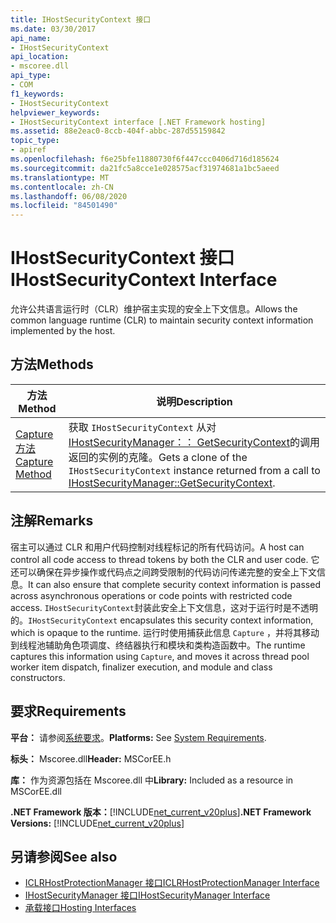 ```yaml
---
title: IHostSecurityContext 接口
ms.date: 03/30/2017
api_name:
- IHostSecurityContext
api_location:
- mscoree.dll
api_type:
- COM
f1_keywords:
- IHostSecurityContext
helpviewer_keywords:
- IHostSecurityContext interface [.NET Framework hosting]
ms.assetid: 88e2eac0-8ccb-404f-abbc-287d55159842
topic_type:
- apiref
ms.openlocfilehash: f6e25bfe11880730f6f447ccc0406d716d185624
ms.sourcegitcommit: da21fc5a8cce1e028575acf31974681a1bc5aeed
ms.translationtype: MT
ms.contentlocale: zh-CN
ms.lasthandoff: 06/08/2020
ms.locfileid: "84501490"
---
```

# <a name="ihostsecuritycontext-interface"></a><span data-ttu-id="b33d3-102">IHostSecurityContext 接口</span><span class="sxs-lookup"><span data-stu-id="b33d3-102">IHostSecurityContext Interface</span></span>
<span data-ttu-id="b33d3-103">允许公共语言运行时（CLR）维护宿主实现的安全上下文信息。</span><span class="sxs-lookup"><span data-stu-id="b33d3-103">Allows the common language runtime (CLR) to maintain security context information implemented by the host.</span></span>  
  
## <a name="methods"></a><span data-ttu-id="b33d3-104">方法</span><span class="sxs-lookup"><span data-stu-id="b33d3-104">Methods</span></span>  
  
|<span data-ttu-id="b33d3-105">方法</span><span class="sxs-lookup"><span data-stu-id="b33d3-105">Method</span></span>|<span data-ttu-id="b33d3-106">说明</span><span class="sxs-lookup"><span data-stu-id="b33d3-106">Description</span></span>|  
|------------|-----------------|  
|[<span data-ttu-id="b33d3-107">Capture 方法</span><span class="sxs-lookup"><span data-stu-id="b33d3-107">Capture Method</span></span>](ihostsecuritycontext-capture-method.md)|<span data-ttu-id="b33d3-108">获取 `IHostSecurityContext` 从对[IHostSecurityManager：： GetSecurityContext](ihostsecuritymanager-getsecuritycontext-method.md)的调用返回的实例的克隆。</span><span class="sxs-lookup"><span data-stu-id="b33d3-108">Gets a clone of the `IHostSecurityContext` instance returned from a call to [IHostSecurityManager::GetSecurityContext](ihostsecuritymanager-getsecuritycontext-method.md).</span></span>|  
  
## <a name="remarks"></a><span data-ttu-id="b33d3-109">注解</span><span class="sxs-lookup"><span data-stu-id="b33d3-109">Remarks</span></span>  
 <span data-ttu-id="b33d3-110">宿主可以通过 CLR 和用户代码控制对线程标记的所有代码访问。</span><span class="sxs-lookup"><span data-stu-id="b33d3-110">A host can control all code access to thread tokens by both the CLR and user code.</span></span> <span data-ttu-id="b33d3-111">它还可以确保在异步操作或代码点之间跨受限制的代码访问传递完整的安全上下文信息。</span><span class="sxs-lookup"><span data-stu-id="b33d3-111">It can also ensure that complete security context information is passed across asynchronous operations or code points with restricted code access.</span></span> <span data-ttu-id="b33d3-112">`IHostSecurityContext`封装此安全上下文信息，这对于运行时是不透明的。</span><span class="sxs-lookup"><span data-stu-id="b33d3-112">`IHostSecurityContext` encapsulates this security context information, which is opaque to the runtime.</span></span> <span data-ttu-id="b33d3-113">运行时使用捕获此信息 `Capture` ，并将其移动到线程池辅助角色项调度、终结器执行和模块和类构造函数中。</span><span class="sxs-lookup"><span data-stu-id="b33d3-113">The runtime captures this information using `Capture`, and moves it across thread pool worker item dispatch, finalizer execution, and module and class constructors.</span></span>  
  
## <a name="requirements"></a><span data-ttu-id="b33d3-114">要求</span><span class="sxs-lookup"><span data-stu-id="b33d3-114">Requirements</span></span>  
 <span data-ttu-id="b33d3-115">**平台：** 请参阅[系统要求](../../get-started/system-requirements.md)。</span><span class="sxs-lookup"><span data-stu-id="b33d3-115">**Platforms:** See [System Requirements](../../get-started/system-requirements.md).</span></span>  
  
 <span data-ttu-id="b33d3-116">**标头：** Mscoree.dll</span><span class="sxs-lookup"><span data-stu-id="b33d3-116">**Header:** MSCorEE.h</span></span>  
  
 <span data-ttu-id="b33d3-117">**库：** 作为资源包括在 Mscoree.dll 中</span><span class="sxs-lookup"><span data-stu-id="b33d3-117">**Library:** Included as a resource in MSCorEE.dll</span></span>  
  
 <span data-ttu-id="b33d3-118">**.NET Framework 版本：**[!INCLUDE[net_current_v20plus](../../../../includes/net-current-v20plus-md.md)]</span><span class="sxs-lookup"><span data-stu-id="b33d3-118">**.NET Framework Versions:** [!INCLUDE[net_current_v20plus](../../../../includes/net-current-v20plus-md.md)]</span></span>  
  
## <a name="see-also"></a><span data-ttu-id="b33d3-119">另请参阅</span><span class="sxs-lookup"><span data-stu-id="b33d3-119">See also</span></span>

- [<span data-ttu-id="b33d3-120">ICLRHostProtectionManager 接口</span><span class="sxs-lookup"><span data-stu-id="b33d3-120">ICLRHostProtectionManager Interface</span></span>](iclrhostprotectionmanager-interface.md)
- [<span data-ttu-id="b33d3-121">IHostSecurityManager 接口</span><span class="sxs-lookup"><span data-stu-id="b33d3-121">IHostSecurityManager Interface</span></span>](ihostsecuritymanager-interface.md)
- [<span data-ttu-id="b33d3-122">承载接口</span><span class="sxs-lookup"><span data-stu-id="b33d3-122">Hosting Interfaces</span></span>](hosting-interfaces.md)
